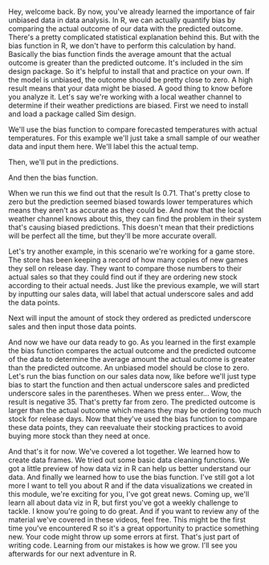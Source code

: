 
Hey, welcome back. By now, you've already learned the importance of fair unbiased data in data analysis. In R, we can actually quantify bias by comparing the actual outcome of our data with the predicted outcome. There's a pretty complicated statistical explanation behind this. But with the bias function in R, we don't have to perform this calculation by hand. Basically the bias function finds the average amount that the actual outcome is greater than the predicted outcome. It's included in the sim design package. So it's helpful to install that and practice on your own. If the model is unbiased, the outcome should be pretty close to zero. A high result means that your data might be biased. A good thing to know before you analyze it. Let's say we're working with a local weather channel to determine if their weather predictions are biased. First we need to install and load a package called Sim design.

We'll use the bias function to compare forecasted temperatures with actual temperatures. For this example we'll just take a small sample of our weather data and input them here. We'll label this the actual temp.

Then, we'll put in the predictions.

And then the bias function.

When we run this we find out that the result Is 0.71. That's pretty close to zero but the prediction seemed biased towards lower temperatures which means they aren't as accurate as they could be. And now that the local weather channel knows about this, they can find the problem in their system that's causing biased predictions. This doesn't mean that their predictions will be perfect all the time, but they'll be more accurate overall.

Let's try another example, in this scenario we're working for a game store. The store has been keeping a record of how many copies of new games they sell on release day. They want to compare those numbers to their actual sales so that they could find out if they are ordering new stock according to their actual needs. Just like the previous example, we will start by inputting our sales data, will label that actual underscore sales and add the data points.

Next will input the amount of stock they ordered as predicted underscore sales and then input those data points.

And now we have our data ready to go. As you learned in the first example the bias function compares the actual outcome and the predicted outcome of the data to determine the average amount the actual outcome is greater than the predicted outcome. An unbiased model should be close to zero. Let's run the bias function on our sales data now, like before we'll just type bias to start the function and then actual underscore sales and predicted underscore sales in the parentheses. When we press enter... Wow, the result is negative 35. That's pretty far from zero. The predicted outcome is larger than the actual outcome which means they may be ordering too much stock for release days. Now that they've used the bias function to compare these data points, they can reevaluate their stocking practices to avoid buying more stock than they need at once.

And that's it for now. We've covered a lot together. We learned how to create data frames. We tried out some basic data cleaning functions. We got a little preview of how data viz in R can help us better understand our data. And finally we learned how to use the bias function. I've still got a lot more I want to tell you about R and if the data visualizations we created in this module, we're exciting for you, I've got great news. Coming up, we'll learn all about data viz in R, but first you've got a weekly challenge to tackle. I know you're going to do great. And if you want to review any of the material we've covered in these videos, feel free. This might be the first time you've encountered R so it's a great opportunity to practice something new. Your code might throw up some errors at first. That's just part of writing code. Learning from our mistakes is how we grow. I'll see you afterwards for our next adventure in R.